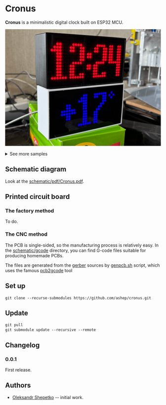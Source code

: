 # Cronus

**Cronus** is a minimalistic digital clock built on ESP32 MCU.

![showcase-01](img/showcase/01.jpg)

<details>
<summary>See more samples</summary>

![showcase-02](img/showcase/02.jpg)
![showcase-03](img/showcase/03.jpg)
![showcase-04](img/showcase/04.jpg)
![showcase-05](img/showcase/05.jpg)
</details>

## Schematic diagram

Look at the [schematic/pdf/Cronus.pdf](schematic/pdf/Cronus.pdf).

## Printed circuit board

### The factory method

To do.

### The CNC method

The PCB is single-sided, so the manufacturing process is relatively easy. In the [schematic/gcode](schematic/gcode)
directory, you can find G-code files suitable for producing homemade PCBs.

The files are generated from the [gerber](schematic/gerber) sources by [genpcb.sh](schematic/genpcb.sh) script, which
uses the famous [pcb2gcode](https://github.com/pcb2gcode/pcb2gcode) tool

## Set up

```shell
git clone --recurse-submodules https://github.com/ashep/cronus.git
```

## Update

```shell
git pull
git submodule update --recursive --remote
```

## Changelog

### 0.0.1

First release.

## Authors

- [Oleksandr Shepetko](https://shepetko.com) -- initial work.
